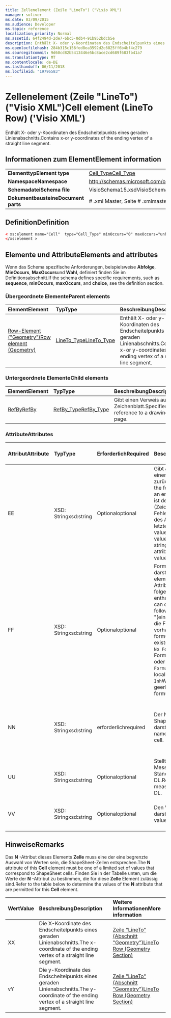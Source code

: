```yaml
---
title: Zellenelement (Zeile "LineTo") ("Visio XML")
manager: soliver
ms.date: 03/09/2015
ms.audience: Developer
ms.topic: reference
localization_priority: Normal
ms.assetid: 64f2494d-2de7-6bc5-0db4-91b952bdcb5e
description: Enthält X- oder y-Koordinaten des Endscheitelpunkts eines geraden Linienabschnitts.
ms.openlocfilehash: 284b315c156fed8ea3592d2c6825ff6b4bf4c279
ms.sourcegitcommit: 9d60cd82b5413446e5bc8ace2cd689f683fb41a7
ms.translationtype: MT
ms.contentlocale: de-DE
ms.lasthandoff: 06/11/2018
ms.locfileid: "19796583"
---
```

# <a name="cell-element-lineto-row-visio-xml"></a><span data-ttu-id="3b98f-103">Zellenelement (Zeile "LineTo") ("Visio XML")</span><span class="sxs-lookup"><span data-stu-id="3b98f-103">Cell element (LineTo Row) ('Visio XML')</span></span>

<span data-ttu-id="3b98f-104">Enthält X- oder y-Koordinaten des Endscheitelpunkts eines geraden Linienabschnitts.</span><span class="sxs-lookup"><span data-stu-id="3b98f-104">Contains x-or y-coordinates of the ending vertex of a straight line segment.</span></span>
  
## <a name="element-information"></a><span data-ttu-id="3b98f-105">Informationen zum Element</span><span class="sxs-lookup"><span data-stu-id="3b98f-105">Element information</span></span>

|||
|:-----|:-----|
|<span data-ttu-id="3b98f-106">**Elementtyp**</span><span class="sxs-lookup"><span data-stu-id="3b98f-106">**Element type**</span></span> <br/> |[<span data-ttu-id="3b98f-107">Cell_Type</span><span class="sxs-lookup"><span data-stu-id="3b98f-107">Cell_Type</span></span>](cell_type-complextypevisio-xml.md) <br/> |
|<span data-ttu-id="3b98f-108">**Namespace**</span><span class="sxs-lookup"><span data-stu-id="3b98f-108">**Namespace**</span></span> <br/> |http://schemas.microsoft.com/office/visio/2012/main  <br/> |
|<span data-ttu-id="3b98f-109">**Schemadatei**</span><span class="sxs-lookup"><span data-stu-id="3b98f-109">**Schema file**</span></span> <br/> |<span data-ttu-id="3b98f-110">VisioSchema15.xsd</span><span class="sxs-lookup"><span data-stu-id="3b98f-110">VisioSchema15.xsd</span></span>  <br/> |
|<span data-ttu-id="3b98f-111">**Dokumentbausteine**</span><span class="sxs-lookup"><span data-stu-id="3b98f-111">**Document parts**</span></span> <br/> |<span data-ttu-id="3b98f-112"># .xml Master, Seite # .xml</span><span class="sxs-lookup"><span data-stu-id="3b98f-112">master#.xml, page#.xml</span></span>  <br/> |
   
## <a name="definition"></a><span data-ttu-id="3b98f-113">Definition</span><span class="sxs-lookup"><span data-stu-id="3b98f-113">Definition</span></span>

```XML
< xs:element name="Cell"  type="Cell_Type" minOccurs="0" maxOccurs="unbounded" >
</xs:element >
```

## <a name="elements-and-attributes"></a><span data-ttu-id="3b98f-114">Elemente und Attribute</span><span class="sxs-lookup"><span data-stu-id="3b98f-114">Elements and attributes</span></span>

<span data-ttu-id="3b98f-115">Wenn das Schema spezifische Anforderungen, beispielsweise **Abfolge**, **MinOccurs**, **MaxOccurs**und **Wahl**, definiert finden Sie im Definitionsabschnitt.</span><span class="sxs-lookup"><span data-stu-id="3b98f-115">If the schema defines specific requirements, such as **sequence**, **minOccurs**, **maxOccurs**, and **choice**, see the definition section.</span></span> 
  
### <a name="parent-elements"></a><span data-ttu-id="3b98f-116">Übergeordnete Elemente</span><span class="sxs-lookup"><span data-stu-id="3b98f-116">Parent elements</span></span>

|<span data-ttu-id="3b98f-117">**Element**</span><span class="sxs-lookup"><span data-stu-id="3b98f-117">**Element**</span></span>|<span data-ttu-id="3b98f-118">**Typ**</span><span class="sxs-lookup"><span data-stu-id="3b98f-118">**Type**</span></span>|<span data-ttu-id="3b98f-119">**Beschreibung**</span><span class="sxs-lookup"><span data-stu-id="3b98f-119">**Description**</span></span>|
|:-----|:-----|:-----|
|[<span data-ttu-id="3b98f-120">Row-Element ("Geometry")</span><span class="sxs-lookup"><span data-stu-id="3b98f-120">Row element (Geometry)</span></span>](row-element-geometry-sectionvisio-xml.md) <br/> |[<span data-ttu-id="3b98f-121">LineTo_Type</span><span class="sxs-lookup"><span data-stu-id="3b98f-121">LineTo_Type</span></span>](lineto_type-complextypevisio-xml.md) <br/> |<span data-ttu-id="3b98f-122">Enthält X- oder y-Koordinaten des Endscheitelpunkts eines geraden Linienabschnitts.</span><span class="sxs-lookup"><span data-stu-id="3b98f-122">Contains x-or y-coordinates of the ending vertex of a straight line segment.</span></span>  <br/> |
   
### <a name="child-elements"></a><span data-ttu-id="3b98f-123">Untergeordnete Elemente</span><span class="sxs-lookup"><span data-stu-id="3b98f-123">Child elements</span></span>

|<span data-ttu-id="3b98f-124">**Element**</span><span class="sxs-lookup"><span data-stu-id="3b98f-124">**Element**</span></span>|<span data-ttu-id="3b98f-125">**Typ**</span><span class="sxs-lookup"><span data-stu-id="3b98f-125">**Type**</span></span>|<span data-ttu-id="3b98f-126">**Beschreibung**</span><span class="sxs-lookup"><span data-stu-id="3b98f-126">**Description**</span></span>|
|:-----|:-----|:-----|
|[<span data-ttu-id="3b98f-127">RefBy</span><span class="sxs-lookup"><span data-stu-id="3b98f-127">RefBy</span></span>](refby-element-cell_type-complextypevisio-xml.md) <br/> |[<span data-ttu-id="3b98f-128">RefBy_Type</span><span class="sxs-lookup"><span data-stu-id="3b98f-128">RefBy_Type</span></span>](refby_type-complextypevisio-xml.md) <br/> |<span data-ttu-id="3b98f-129">Gibt einen Verweis auf ein Zeichenblatt.</span><span class="sxs-lookup"><span data-stu-id="3b98f-129">Specifies a reference to a drawing page.</span></span>  <br/> |
   
### <a name="attributes"></a><span data-ttu-id="3b98f-130">Attribute</span><span class="sxs-lookup"><span data-stu-id="3b98f-130">Attributes</span></span>

|<span data-ttu-id="3b98f-131">**Attribut**</span><span class="sxs-lookup"><span data-stu-id="3b98f-131">**Attribute**</span></span>|<span data-ttu-id="3b98f-132">**Typ**</span><span class="sxs-lookup"><span data-stu-id="3b98f-132">**Type**</span></span>|<span data-ttu-id="3b98f-133">**Erforderlich**</span><span class="sxs-lookup"><span data-stu-id="3b98f-133">**Required**</span></span>|<span data-ttu-id="3b98f-134">**Beschreibung**</span><span class="sxs-lookup"><span data-stu-id="3b98f-134">**Description**</span></span>|<span data-ttu-id="3b98f-135">**Mögliche Werte**</span><span class="sxs-lookup"><span data-stu-id="3b98f-135">**Possible values**</span></span>|
|:-----|:-----|:-----|:-----|:-----|
|<span data-ttu-id="3b98f-136">E</span><span class="sxs-lookup"><span data-stu-id="3b98f-136">E</span></span>  <br/> |<span data-ttu-id="3b98f-137">XSD: String</span><span class="sxs-lookup"><span data-stu-id="3b98f-137">xsd:string</span></span>  <br/> |<span data-ttu-id="3b98f-138">Optional</span><span class="sxs-lookup"><span data-stu-id="3b98f-138">optional</span></span>  <br/> |<span data-ttu-id="3b98f-139">Gibt an, dass die Formel einen Fehler zurückgibt.</span><span class="sxs-lookup"><span data-stu-id="3b98f-139">Indicates that the formula evaluates to an error.</span></span> <span data-ttu-id="3b98f-140">Der Wert von **E** ist der aktuelle Wert (Zeichenfolge mit einer Fehlermeldung); der Wert des Attributs **V** ist der letzte gültige Wert.</span><span class="sxs-lookup"><span data-stu-id="3b98f-140">The value of **E** is the current value (an error message string); the value of the **V** attribute is the last valid value.</span></span>  <br/> |<span data-ttu-id="3b98f-141">Zeichenfolge mit einer Fehlermeldung.</span><span class="sxs-lookup"><span data-stu-id="3b98f-141">An error message string.</span></span>  <br/> |
|<span data-ttu-id="3b98f-142">F</span><span class="sxs-lookup"><span data-stu-id="3b98f-142">F</span></span>  <br/> |<span data-ttu-id="3b98f-143">XSD: String</span><span class="sxs-lookup"><span data-stu-id="3b98f-143">xsd:string</span></span>  <br/> |<span data-ttu-id="3b98f-144">Optional</span><span class="sxs-lookup"><span data-stu-id="3b98f-144">optional</span></span>  <br/> | <span data-ttu-id="3b98f-145">Formel für das Element darstellt.</span><span class="sxs-lookup"><span data-stu-id="3b98f-145">Represents the element's formula.</span></span> <span data-ttu-id="3b98f-146">Dieses Attribut kann eine der folgenden Zeichenfolgen enthalten:</span><span class="sxs-lookup"><span data-stu-id="3b98f-146">This attribute can contain one of the following strings:</span></span>  <br/>  <span data-ttu-id="3b98f-147">"(einige Formel)" Wenn die Formel lokal vorhanden ist.</span><span class="sxs-lookup"><span data-stu-id="3b98f-147">'(some formula)' if the formula exists locally</span></span>  <br/>  <span data-ttu-id="3b98f-148">`No Formula`Wenn die Formel lokal gelöscht oder blockiert ist.</span><span class="sxs-lookup"><span data-stu-id="3b98f-148">`No Formula` if the formula is locally deleted or blocked</span></span>  <br/>  <span data-ttu-id="3b98f-149">`Inh`Wenn die Formel geerbt wird.</span><span class="sxs-lookup"><span data-stu-id="3b98f-149">`Inh` if the formula is inherited.</span></span>  <br/> |<span data-ttu-id="3b98f-150">Eine Formel.</span><span class="sxs-lookup"><span data-stu-id="3b98f-150">A formula.</span></span>  <br/> |
|<span data-ttu-id="3b98f-151">N</span><span class="sxs-lookup"><span data-stu-id="3b98f-151">N</span></span>  <br/> |<span data-ttu-id="3b98f-152">XSD: String</span><span class="sxs-lookup"><span data-stu-id="3b98f-152">xsd:string</span></span>  <br/> |<span data-ttu-id="3b98f-153">erforderlich</span><span class="sxs-lookup"><span data-stu-id="3b98f-153">required</span></span>  <br/> |<span data-ttu-id="3b98f-154">Der Name der ShapeSheet-Zelle darstellt.</span><span class="sxs-lookup"><span data-stu-id="3b98f-154">Represents the name of the ShapeSheet cell.</span></span>  <br/> |<span data-ttu-id="3b98f-155">Der Name der ShapeSheet-Zelle.</span><span class="sxs-lookup"><span data-stu-id="3b98f-155">The name of the ShapeSheet cell.</span></span>  <br/> <span data-ttu-id="3b98f-156">Siehe Abschnitt "Hinweise".</span><span class="sxs-lookup"><span data-stu-id="3b98f-156">See the Remarks section below.</span></span>  <br/> |
|<span data-ttu-id="3b98f-157">U</span><span class="sxs-lookup"><span data-stu-id="3b98f-157">U</span></span>  <br/> |<span data-ttu-id="3b98f-158">XSD: String</span><span class="sxs-lookup"><span data-stu-id="3b98f-158">xsd:string</span></span>  <br/> |<span data-ttu-id="3b98f-159">Optional</span><span class="sxs-lookup"><span data-stu-id="3b98f-159">optional</span></span>  <br/> |<span data-ttu-id="3b98f-160">Stellt eine Einheit der Messung der Standardwert ist DL.</span><span class="sxs-lookup"><span data-stu-id="3b98f-160">Represents a unit of measure The default is DL.</span></span>  <br/> |<span data-ttu-id="3b98f-161">Die Einheiten der Zelle.</span><span class="sxs-lookup"><span data-stu-id="3b98f-161">The units of the cell.</span></span>  <br/> |
|<span data-ttu-id="3b98f-162">V</span><span class="sxs-lookup"><span data-stu-id="3b98f-162">V</span></span>  <br/> |<span data-ttu-id="3b98f-163">XSD: String</span><span class="sxs-lookup"><span data-stu-id="3b98f-163">xsd:string</span></span>  <br/> |<span data-ttu-id="3b98f-164">Optional</span><span class="sxs-lookup"><span data-stu-id="3b98f-164">optional</span></span>  <br/> |<span data-ttu-id="3b98f-165">Den Wert der Zelle darstellt.</span><span class="sxs-lookup"><span data-stu-id="3b98f-165">Represents the value of the cell.</span></span>  <br/> |<span data-ttu-id="3b98f-166">Der Wert der ShapeSheet-Zelle.</span><span class="sxs-lookup"><span data-stu-id="3b98f-166">The value of the ShapeSheet cell.</span></span>  <br/> |
   
## <a name="remarks"></a><span data-ttu-id="3b98f-167">Hinweise</span><span class="sxs-lookup"><span data-stu-id="3b98f-167">Remarks</span></span>

<span data-ttu-id="3b98f-168">Das **N** -Attribut dieses Elements **Zelle** muss eine der eine begrenzte Auswahl von Werten sein, die ShapeSheet-Zellen entsprechen.</span><span class="sxs-lookup"><span data-stu-id="3b98f-168">The **N** attribute of this **Cell** element must be one of a limited set of values that correspond to ShapeSheet cells.</span></span> <span data-ttu-id="3b98f-169">Finden Sie in der Tabelle unten, um die Werte der **N** -Attribut zu bestimmen, die für diese **Zelle** Element zulässig sind.</span><span class="sxs-lookup"><span data-stu-id="3b98f-169">Refer to the table below to determine the values of the **N** attribute that are permitted for this **Cell** element.</span></span> 
  
|<span data-ttu-id="3b98f-170">**Wert**</span><span class="sxs-lookup"><span data-stu-id="3b98f-170">**Value**</span></span>|<span data-ttu-id="3b98f-171">**Beschreibung**</span><span class="sxs-lookup"><span data-stu-id="3b98f-171">**Description**</span></span>|<span data-ttu-id="3b98f-172">**Weitere Informationen**</span><span class="sxs-lookup"><span data-stu-id="3b98f-172">**More information**</span></span>|
|:-----|:-----|:-----|
|<span data-ttu-id="3b98f-173">X</span><span class="sxs-lookup"><span data-stu-id="3b98f-173">X</span></span>  <br/> |<span data-ttu-id="3b98f-174">Die X-Koordinate des Endscheitelpunkts eines geraden Linienabschnitts.</span><span class="sxs-lookup"><span data-stu-id="3b98f-174">The x-coordinate of the ending vertex of a straight line segment.</span></span>  <br/> |[<span data-ttu-id="3b98f-175">Zeile "LineTo" (Abschnitt "Geometry")</span><span class="sxs-lookup"><span data-stu-id="3b98f-175">LineTo Row (Geometry Section)</span></span>](lineto-row-geometry-section.md) <br/> |
|<span data-ttu-id="3b98f-176">v</span><span class="sxs-lookup"><span data-stu-id="3b98f-176">Y</span></span>  <br/> |<span data-ttu-id="3b98f-177">Die y-Koordinate des Endscheitelpunkts eines geraden Linienabschnitts.</span><span class="sxs-lookup"><span data-stu-id="3b98f-177">The y-coordinate of the ending vertex of a straight line segment.</span></span>  <br/> |[<span data-ttu-id="3b98f-178">Zeile "LineTo" (Abschnitt "Geometry")</span><span class="sxs-lookup"><span data-stu-id="3b98f-178">LineTo Row (Geometry Section)</span></span>](lineto-row-geometry-section.md) <br/> |
   

